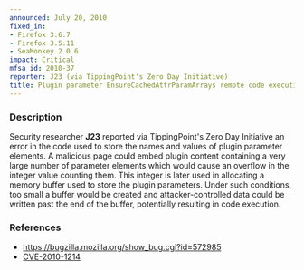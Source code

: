 ```yaml
---
announced: July 20, 2010
fixed_in:
- Firefox 3.6.7
- Firefox 3.5.11
- SeaMonkey 2.0.6
impact: Critical
mfsa_id: 2010-37
reporter: J23 (via TippingPoint's Zero Day Initiative)
title: Plugin parameter EnsureCachedAttrParamArrays remote code execution vulnerability
---
```


<h3>Description</h3>

<p>Security researcher <strong>J23</strong> reported via
TippingPoint's Zero Day Initiative an error in the code used to store
the names and values of plugin parameter elements.  A malicious page
could embed plugin content containing a very large number of parameter
elements which would cause an overflow in the integer value counting
them.  This integer is later used in allocating a memory buffer used
to store the plugin parameters.  Under such conditions, too small a
buffer would be created and attacker-controlled data could be written
past the end of the buffer, potentially resulting in code
execution.</p>

<h3>References</h3>

<ul>
  <li><a href="https://bugzilla.mozilla.org/show_bug.cgi?id=572985">https://bugzilla.mozilla.org/show_bug.cgi?id=572985</a></li>
  <li><a class="ex-ref" href="http://cve.mitre.org/cgi-bin/cvename.cgi?name=CVE-2010-1214">CVE-2010-1214</a></li>
</ul>




